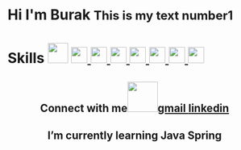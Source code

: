 <h1 align='left'> <strong>Hi I'm Burak</strong></>
<font size="5"> This is my text number1</font> 
<h1 align='left'>
  Skills <img src = "https://media2.giphy.com/media/QssGEmpkyEOhBCb7e1/giphy.gif?cid=ecf05e47a0n3gi1bfqntqmob8g9aid1oyj2wr3ds3mg700bl&rid=giphy.gif" width = 40px>
  <a href= https://github.com/tburakdirlik?tab=repositories&q=&type=&language=python&sort= > <img width ='32px' src ='https://raw.githubusercontent.com/rahulbanerjee26/githubAboutMeGenerator/main/icons/python.svg'> </a>
<a href= https://github.com/tburakdirlik?tab=repositories&q=&type=&language=c&sort= > <img width ='32px' src ='https://raw.githubusercontent.com/rahulbanerjee26/githubAboutMeGenerator/main/icons/c.svg'> </a><a href= https://github.com/tburakdirlik?tab=repositories&q=&type=&language=java&sort= > <img width ='32px' src ='https://raw.githubusercontent.com/rahulbanerjee26/githubAboutMeGenerator/main/icons/java.svg'> </a>
<a href= https://github.com/tburakdirlik?tab=repositories&q=&type=&language=html&sort= > <img width ='32px' src ='https://raw.githubusercontent.com/rahulbanerjee26/githubAboutMeGenerator/main/icons/html.svg'> </a>
<a href= https://github.com/tburakdirlik?tab=repositories&q=&type=&language=css&sort= > <img width ='32px' src ='https://raw.githubusercontent.com/rahulbanerjee26/githubAboutMeGenerator/main/icons/css.svg'> </a>
<a href= https://github.com/tburakdirlik?tab=repositories&q=&type=&language=javascript&sort= > <img width ='32px' src ='https://raw.githubusercontent.com/rahulbanerjee26/githubAboutMeGenerator/main/icons/javascript.svg'> </a>
<a href= https://github.com/tburakdirlik?tab=repositories&q=&type=&language=linux&sort= > <img width ='32px' src ='https://raw.githubusercontent.com/rahulbanerjee26/githubAboutMeGenerator/main/icons/linux.svg'> </a>
</h1>

<h2 align= 'center'>Connect with me<img src='https://raw.githubusercontent.com/ShahriarShafin/ShahriarShafin/main/Assets/handshake.gif' width="60px"><a href="mailto:tburakdirlik@gmail.com"><strong>gmail </strong></a>
<a href="https://www.linkedin.com/in/tburakdirlik/"><strong> linkedin </strong></a></a>

</h2>
<h2 align='center'> I’m currently learning Java Spring</h2>
